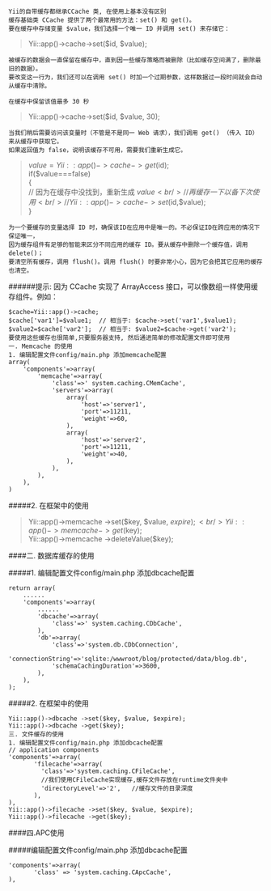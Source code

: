 <!--
author: 老A在Coding
date: 2018-02-12 
title: Yii1框架调用缓存使用方法
tags: Yii Yii1
category: Yii1
status: publish
summary: Yii1框架调用缓存使用方法
-->
```
Yii的自带缓存都继承CCache 类, 在使用上基本没有区别
缓存基础类 CCache 提供了两个最常用的方法：set() 和 get()。
要在缓存中存储变量 $value，我们选择一个唯一 ID 并调用 set() 来存储它：
```
> Yii::app()->cache->set($id, $value);

```
被缓存的数据会一直保留在缓存中，直到因一些缓存策略而被删除（比如缓存空间满了，删除最旧的数据）。
要改变这一行为，我们还可以在调用 set() 时加一个过期参数，这样数据过一段时间就会自动从缓存中清除。
```

```
在缓存中保留该值最多 30 秒
```

>Yii::app()->cache->set($id, $value, 30);

```
当我们稍后需要访问该变量时（不管是不是同一 Web 请求），我们调用 get() （传入 ID）来从缓存中获取它。
如果返回值为 false，说明该缓存不可用，需要我们重新生成它。
```

>$value=Yii::app()->cache->get($id);<br/>
if($value===false)<br/>
{<br/>
    // 因为在缓存中没找到，重新生成 $value  <br/>
    // 再缓存一下以备下次使用<br/>
    // Yii::app()->cache->set($id,$value);<br/>
}<br/>

```
为一个要缓存的变量选择 ID 时，确保该ID在应用中是唯一的。不必保证ID在跨应用的情况下保证唯一，
因为缓存组件有足够的智能来区分不同应用的缓存 ID。要从缓存中删除一个缓存值，调用 delete()；
要清空所有缓存，调用 flush()。调用 flush() 时要非常小心，因为它会把其它应用的缓存也清空。
```

######提示: 因为 CCache 实现了 ArrayAccess 接口，可以像数组一样使用缓存组件。例如：

```
$cache=Yii::app()->cache;
$cache['var1']=$value1;  // 相当于: $cache->set('var1',$value1);
$value2=$cache['var2'];  // 相当于: $value2=$cache->get('var2');
要使用这些缓存也很简单,只要服务器支持, 然后通进简单的修改配置文件即可使用
一. Memcache 的使用
1. 编辑配置文件config/main.php 添加memcache配置
array(
    'components'=>array(
        'memcache'=>array(
            'class'=>' system.caching.CMemCache',
            'servers'=>array(
                array(
                    'host'=>'server1',
                    'port'=>11211,
                    'weight'=>60,
                ),
                array(
                    'host'=>'server2',
                    'port'=>11211,
                    'weight'=>40,
                ),
            ),
        ),
    ),
)
```

#####2. 在框架中的使用
>Yii::app()->memcache ->set($key, $value, $expire);<br/>
>Yii::app()->memcache ->get($key);<br/>
>Yii::app()->memcache ->deleteValue($key);<br/>

####二. 数据库缓存的使用

#####1. 编辑配置文件config/main.php 添加dbcache配置
```
return array(
    ......
    'components'=>array(
        ......
        'dbcache'=>array(
            'class'=>' system.caching.CDbCache',
        ),
        'db'=>array(
            'class'=>'system.db.CDbConnection',
            'connectionString'=>'sqlite:/wwwroot/blog/protected/data/blog.db',
            'schemaCachingDuration'=>3600,
        ),
    ),
);

```

#####2. 在框架中的使用
```
Yii::app()->dbcache ->set($key, $value, $expire);
Yii::app()->dbcache ->get($key);
三. 文件缓存的使用
1. 编辑配置文件config/main.php 添加dbcache配置
// application components
'components'=>array(
       'filecache'=>array(
         'class'=>'system.caching.CFileCache',    
         //我们使用CFileCache实现缓存,缓存文件存放在runtime文件夹中
         'directoryLevel'=>'2',   //缓存文件的目录深度
       ),
),
Yii::app()->filecache ->set($key, $value, $expire);
Yii::app()->filecache ->get($key);
```

####四.APC使用

#####编辑配置文件config/main.php 添加dbcache配置
```
'components'=>array(
       'class' => 'system.caching.CApcCache',
),
```